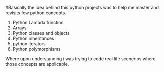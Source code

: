 #Basically the idea behind this python projects was to help me master and revisits few python concepts.
1. Python Lambda function
2. Arrays 
3. Python classes and objects
4. Python inheritances
5. python iterators
6. Python polymorphisms

Where upon understanding i was trying to code real life scenerios where those concepts are applicable.
